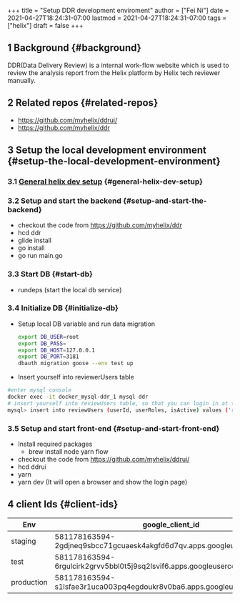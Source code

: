 +++
title = "Setup DDR development enviroment"
author = ["Fei Ni"]
date = 2021-04-27T18:24:31-07:00
lastmod = 2021-04-27T18:24:31-07:00
tags = ["helix"]
draft = false
+++

## <span class="section-num">1</span> Background {#background}

DDR(Data Delivery Review) is a internal work-flow website which is used to review the analysis report from the Helix platform by Helix tech reviewer manually.


## <span class="section-num">2</span> Related repos {#related-repos}

-   <https://github.com/myhelix/ddrui/>
-   <https://github.com/myhelix/ddr>


## <span class="section-num">3</span> Setup the local development environment {#setup-the-local-development-environment}


### <span class="section-num">3.1</span> [General helix dev setup](https://myhelix.atlassian.net/wiki/spaces/ENG/pages/31129602/Dev+Computer+Setup) {#general-helix-dev-setup}


### <span class="section-num">3.2</span> Setup and start the  backend {#setup-and-start-the-backend}

-   checkout the code from <https://github.com/myhelix/ddr>
-   hcd ddr
-   glide install
-   go install
-   go run main.go


### <span class="section-num">3.3</span> Start DB {#start-db}

-   rundeps (start the local db service)


### <span class="section-num">3.4</span> Initialize DB {#initialize-db}

-   Setup local DB variable and run data migration

    ```bash
    export DB_USER=root
    export DB_PASS=
    export DB_HOST=127.0.0.1
    export DB_PORT=3181
    dbauth migration goose --env test up
    ```

-   Insert yourself into reviewerUsers table

<!--listend-->

```bash
#enter mysql console
docker exec -it docker_mysql-ddr_1 mysql ddr
# insert yourself into reviewUsers table, so that you can login in at the first place
mysql> insert into reviewUsers (userId, userRoles, isActive) values ('ross.blanchard@helix.com', 'CLS,LabDirector,Expert,Admin', true)
```


### <span class="section-num">3.5</span> Setup and start front-end {#setup-and-start-front-end}

-   Install required packages
    -   brew install node yarn flow
-   checkout the code from <https://github.com/myhelix/ddrui/>
-   hcd ddrui
-   yarn
-   yarn dev (It will open a browser and show the login page)


## <span class="section-num">4</span> client Ids {#client-ids}

| Env        | google\_client\_id                                                       |
|------------|--------------------------------------------------------------------------|
| staging    | 581178163594-2gdjneq9sbcc71gcuaesk4akgfd6d7qv.apps.googleusercontent.com |
| test       | 581178163594-6rgulcirk2grvv5bbl0t5j9sq2lsvif6.apps.googleusercontent.com |
| production | 581178163594-s1lsfae3r1uca003pq4egdoukr8v0ba6.apps.googleusercontent.com |
